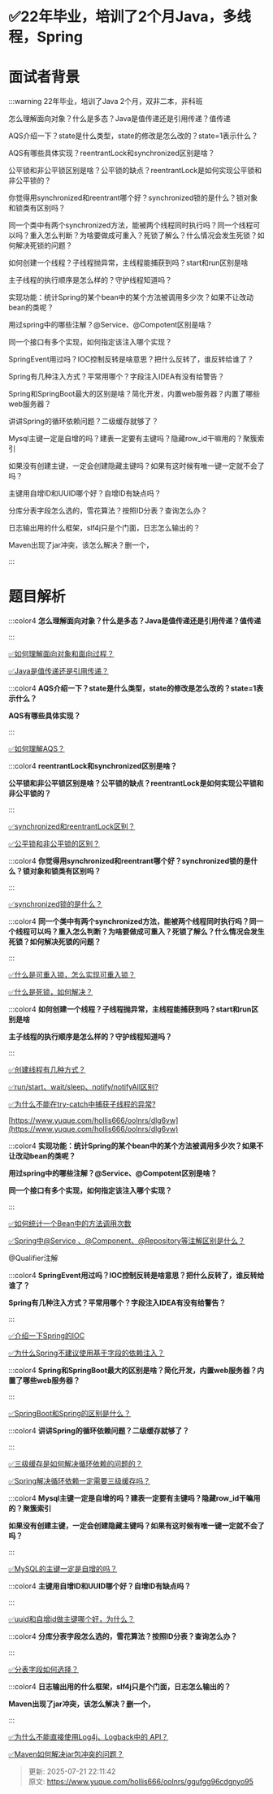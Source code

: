 # ✅22年毕业，培训了2个月Java，多线程，Spring

# 面试者背景


:::warning
22年毕业，培训了Java 2个月，双非二本，非科班

怎么理解面向对象？什么是多态？Java是值传递还是引用传递？值传递

AQS介绍一下？state是什么类型，state的修改是怎么改的？state=1表示什么？

AQS有哪些具体实现？reentrantLock和synchronized区别是啥？

公平锁和非公平锁区别是啥？公平锁的缺点？reentrantLock是如何实现公平锁和非公平锁的？

你觉得用synchronized和reentrant哪个好？synchronized锁的是什么？锁对象和锁类有区别吗？

同一个类中有两个synchronized方法，能被两个线程同时执行吗？同一个线程可以吗？重入怎么判断？为啥要做成可重入？死锁了解么？什么情况会发生死锁？如何解决死锁的问题？

如何创建一个线程？子线程抛异常，主线程能捕获到吗？start和run区别是啥

主子线程的执行顺序是怎么样的？守护线程知道吗？

实现功能：统计Spring的某个bean中的某个方法被调用多少次？如果不让改动bean的类呢？

用过spring中的哪些注解？@Service、@Compotent区别是啥？

同一个接口有多个实现，如何指定该注入哪个实现？

SpringEvent用过吗？IOC控制反转是啥意思？把什么反转了，谁反转给谁了？

Spring有几种注入方式？平常用哪个？字段注入IDEA有没有给警告？

Spring和SpringBoot最大的区别是啥？简化开发，内置web服务器？内置了哪些web服务器？

讲讲Spring的循环依赖问题？二级缓存就够了？

Mysql主键一定是自增的吗？建表一定要有主键吗？隐藏row_id干嘛用的？聚簇索引

如果没有创建主键，一定会创建隐藏主键吗？如果有这时候有唯一键一定就不会了吗？

主键用自增ID和UUID哪个好？自增ID有缺点吗？

分库分表字段怎么选的，雪花算法？按照ID分表？查询怎么办？

日志输出用的什么框架，slf4j只是个门面，日志怎么输出的？

Maven出现了jar冲突，该怎么解决？删一个，

:::

# 题目解析


:::color4
**怎么理解面向对象？什么是多态？Java是值传递还是引用传递？值传递**

:::



[✅如何理解面向对象和面向过程？](https://www.yuque.com/hollis666/oolnrs/sy3eyr)



[✅Java是值传递还是引用传递？](https://www.yuque.com/hollis666/oolnrs/lbdoqe)



:::color4
**AQS介绍一下？state是什么类型，state的修改是怎么改的？state=1表示什么？**

**AQS有哪些具体实现？**

:::



[✅如何理解AQS？](https://www.yuque.com/hollis666/oolnrs/qka9yt)



:::color4
**reentrantLock和synchronized区别是啥？**

**公平锁和非公平锁区别是啥？公平锁的缺点？reentrantLock是如何实现公平锁和非公平锁的？**

:::



[✅synchronized和reentrantLock区别？](https://www.yuque.com/hollis666/oolnrs/bitupp)



[✅公平锁和非公平锁的区别？](https://www.yuque.com/hollis666/oolnrs/bnt978)



:::color4
**你觉得用synchronized和reentrant哪个好？synchronized锁的是什么？锁对象和锁类有区别吗？**

:::



[✅synchronized锁的是什么？](https://www.yuque.com/hollis666/oolnrs/xpwgigmu7xz4uvzn)



:::color4
**同一个类中有两个synchronized方法，能被两个线程同时执行吗？同一个线程可以吗？重入怎么判断？为啥要做成可重入？死锁了解么？什么情况会发生死锁？如何解决死锁的问题？**

:::



[✅什么是可重入锁，怎么实现可重入锁？](https://www.yuque.com/hollis666/oolnrs/zvx2w5h9sr7trle7)



[✅什么是死锁，如何解决？](https://www.yuque.com/hollis666/oolnrs/mtdxsd)



:::color4
**如何创建一个线程？子线程抛异常，主线程能捕获到吗？start和run区别是啥**

**主子线程的执行顺序是怎么样的？守护线程知道吗？**

:::



[✅创建线程有几种方式？](https://www.yuque.com/hollis666/oolnrs/gmgb2a)



[✅run/start、wait/sleep、notify/notifyAll区别?](https://www.yuque.com/hollis666/oolnrs/bw9p42)



[✅为什么不能在try-catch中捕获子线程的异常?](https://www.yuque.com/hollis666/oolnrs/dtci5npzb1cidzxk)



[https://www.yuque.com/hollis666/oolnrs/dlg6vw](https://www.yuque.com/hollis666/oolnrs/dlg6vw)





:::color4
**实现功能：统计****Spring****的某个****bean****中的某个方法被调用多少次？如果不让改动****bean****的类呢？**

**用过****spring****中的哪些注解？****@Service****、****@Compotent****区别是啥？**

**同一个接口有多个实现，如何指定该注入哪个实现？**

:::



[✅如何统计一个Bean中的方法调用次数](https://www.yuque.com/hollis666/oolnrs/mnnadn)



[✅Spring中@Service 、@Component、@Repository等注解区别是什么？](https://www.yuque.com/hollis666/oolnrs/twxw1ws403puq2zl)



@Qualifier注解



:::color4
**SpringEvent用过吗？IOC控制反转是啥意思？把什么反转了，谁反转给谁了？**

**Spring有几种注入方式？平常用哪个？字段注入IDEA有没有给警告？**

:::



[✅介绍一下Spring的IOC](https://www.yuque.com/hollis666/oolnrs/wswp59)



[✅为什么Spring不建议使用基于字段的依赖注入？](https://www.yuque.com/hollis666/oolnrs/lbst9ffoy74od6kr)



:::color4
**Spring和SpringBoot最大的区别是啥？简化开发，内置web服务器？内置了哪些web服务器？**

:::



[✅SpringBoot和Spring的区别是什么？](https://www.yuque.com/hollis666/oolnrs/meyfwphs8t6c3znd)



:::color4
**讲讲Spring的循环依赖问题？二级缓存就够了？**

:::



[✅三级缓存是如何解决循环依赖的问题的？](https://www.yuque.com/hollis666/oolnrs/ffk7dlcrwk35glpl)



[✅Spring解决循环依赖一定需要三级缓存吗？](https://www.yuque.com/hollis666/oolnrs/edvhrik3pbw300os)



:::color4
**Mysql主键一定是自增的吗？建表一定要有主键吗？隐藏row_id干嘛用的？聚簇索引**

**如果没有创建主键，一定会创建隐藏主键吗？如果有这时候有唯一键一定就不会了吗？**

:::



[✅MySQL的主键一定是自增的吗？](https://www.yuque.com/hollis666/oolnrs/glycgnryk8953c24)



:::color4
**主键用自增ID和UUID哪个好？自增ID有缺点吗？**

:::



[✅uuid和自增id做主键哪个好，为什么？](https://www.yuque.com/hollis666/oolnrs/uted9tvkngs62pmu)



:::color4
**分库分表字段怎么选的，雪花算法？按照ID分表？查询怎么办？**

:::



[✅分表字段如何选择？](https://www.yuque.com/hollis666/oolnrs/mec4ust5rpfob78r)



:::color4
**日志输出用的什么框架，slf4j只是个门面，日志怎么输出的？**

**Maven出现了jar冲突，该怎么解决？删一个，**

:::



[✅为什么不能直接使用Log4j、Logback中的 API？](https://www.yuque.com/hollis666/oolnrs/tai6nceh3x9qf8m6)



[✅Maven如何解决jar包冲突的问题？](https://www.yuque.com/hollis666/oolnrs/vkkiva)



> 更新: 2025-07-21 22:11:42  
> 原文: <https://www.yuque.com/hollis666/oolnrs/ggufgg96cdgnyo95>